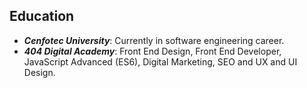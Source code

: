 ## Education
* ***Cenfotec University***: Currently in software engineering career.
 * ***404 Digital Academy***: Front End Design, Front End Developer, JavaScript Advanced (ES6), Digital Marketing, SEO and UX and UI Design.
